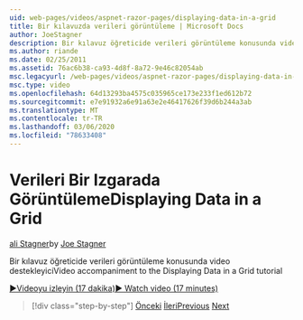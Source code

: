 ```yaml
---
uid: web-pages/videos/aspnet-razor-pages/displaying-data-in-a-grid
title: Bir kılavuzda verileri görüntüleme | Microsoft Docs
author: JoeStagner
description: Bir kılavuz öğreticide verileri görüntüleme konusunda video destekleyici
ms.author: riande
ms.date: 02/25/2011
ms.assetid: 76ac6b38-ca93-4d8f-8a72-9e46c82054ab
msc.legacyurl: /web-pages/videos/aspnet-razor-pages/displaying-data-in-a-grid
msc.type: video
ms.openlocfilehash: 64d13293ba4575c035965ce173e233f1ed612b72
ms.sourcegitcommit: e7e91932a6e91a63e2e46417626f39d6b244a3ab
ms.translationtype: MT
ms.contentlocale: tr-TR
ms.lasthandoff: 03/06/2020
ms.locfileid: "78633408"
---
```

# <a name="displaying-data-in-a-grid"></a><span data-ttu-id="e9e45-103">Verileri Bir Izgarada Görüntüleme</span><span class="sxs-lookup"><span data-stu-id="e9e45-103">Displaying Data in a Grid</span></span>

<span data-ttu-id="e9e45-104">[ali Stagner](https://github.com/JoeStagner)</span><span class="sxs-lookup"><span data-stu-id="e9e45-104">by [Joe Stagner](https://github.com/JoeStagner)</span></span>

<span data-ttu-id="e9e45-105">Bir kılavuz öğreticide verileri görüntüleme konusunda video destekleyici</span><span class="sxs-lookup"><span data-stu-id="e9e45-105">Video accompaniment to the Displaying Data in a Grid tutorial</span></span>

[<span data-ttu-id="e9e45-106">&#9654;Videoyu izleyin (17 dakika)</span><span class="sxs-lookup"><span data-stu-id="e9e45-106">&#9654; Watch video (17 minutes)</span></span>](https://channel9.msdn.com/Blogs/ASP-NET-Site-Videos/displaying-data-in-a-grid)

> [!div class="step-by-step"]
> <span data-ttu-id="e9e45-107">[Önceki](working-with-data-part-2.md)
> [İleri](displaying-data-in-a-chart-part-1.md)</span><span class="sxs-lookup"><span data-stu-id="e9e45-107">[Previous](working-with-data-part-2.md)
[Next](displaying-data-in-a-chart-part-1.md)</span></span>
